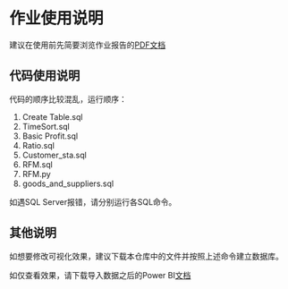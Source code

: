 # 作业使用说明

建议在使用前先简要浏览作业报告的[PDF文档](https://yan-blog.oss-cn-beijing.aliyuncs.com/Homework%20Files/SQL%20Business/Final%20Report.pdf)

## 代码使用说明

代码的顺序比较混乱，运行顺序：

1. Create Table.sql
2. TimeSort.sql
3. Basic Profit.sql
4. Ratio.sql
5. Customer_sta.sql
6. RFM.sql
7. RFM.py
8. goods_and_suppliers.sql

如遇SQL Server报错，请分别运行各SQL命令。

## 其他说明

如想要修改可视化效果，建议下载本仓库中的文件并按照上述命令建立数据库。

如仅查看效果，请下载导入数据之后的Power BI[文档](https://yan-blog.oss-cn-beijing.aliyuncs.com/Homework%20Files/SQL%20Business/main_import.pbix)
